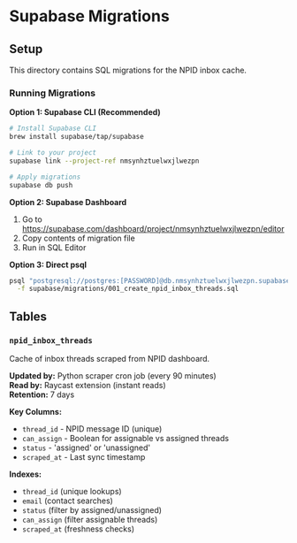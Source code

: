 # Supabase Migrations

## Setup

This directory contains SQL migrations for the NPID inbox cache.

### Running Migrations

**Option 1: Supabase CLI (Recommended)**
```bash
# Install Supabase CLI
brew install supabase/tap/supabase

# Link to your project
supabase link --project-ref nmsynhztuelwxjlwezpn

# Apply migrations
supabase db push
```

**Option 2: Supabase Dashboard**
1. Go to https://supabase.com/dashboard/project/nmsynhztuelwxjlwezpn/editor
2. Copy contents of migration file
3. Run in SQL Editor

**Option 3: Direct psql**
```bash
psql "postgresql://postgres:[PASSWORD]@db.nmsynhztuelwxjlwezpn.supabase.co:5432/postgres" \
  -f supabase/migrations/001_create_npid_inbox_threads.sql
```

## Tables

### `npid_inbox_threads`
Cache of inbox threads scraped from NPID dashboard.

**Updated by:** Python scraper cron job (every 90 minutes)  
**Read by:** Raycast extension (instant reads)  
**Retention:** 7 days

**Key Columns:**
- `thread_id` - NPID message ID (unique)
- `can_assign` - Boolean for assignable vs assigned threads
- `status` - 'assigned' or 'unassigned'
- `scraped_at` - Last sync timestamp

**Indexes:**
- `thread_id` (unique lookups)
- `email` (contact searches)
- `status` (filter by assigned/unassigned)
- `can_assign` (filter assignable threads)
- `scraped_at` (freshness checks)

